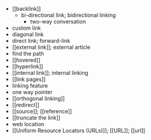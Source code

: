 - [[backlink]]
    - bi-directional link; bidirectional linking
        - two-way conversation
- custom link
- diagonal link
- direct link; forward-link
- [[external link]]; external article
- find the path
- [[hovered]]
- [[hyperlink]]
- [[internal link]]; internal linking
- [[link pages]]
- linking feature
- one way pointer
- [[orthogonal linking]]
- [[redirect]]
- [[source]]; [[reference]]
- [[truncate the link]]
- web location
- [[Uniform Resource Locators (URLs)]]; [[URL]]; [[url]]

